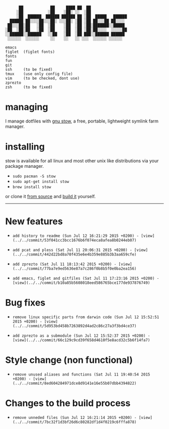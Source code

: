           ██            ██     ████ ██  ██                
         ░██           ░██    ░██░ ░░  ░██                
         ░██  ██████  ██████ ██████ ██ ░██  █████   ██████
      ██████ ██░░░░██░░░██░ ░░░██░ ░██ ░██ ██░░░██ ██░░░░ 
     ██░░░██░██   ░██  ░██    ░██  ░██ ░██░███████░░█████ 
    ░██  ░██░██   ░██  ░██    ░██  ░██ ░██░██░░░░  ░░░░░██
    ░░██████░░██████   ░░██   ░██  ░██ ███░░██████ ██████ 
     ░░░░░░  ░░░░░░     ░░    ░░   ░░ ░░░  ░░░░░░ ░░░░░░  

    emacs
    figlet  (figlet fonts)
    fonts
    fun
    git
    ssh     (to be fixed)
    tmux    (use only config file)
    vim     (to be checked, dont use)
    zprezto
    zsh     (to be fixed)

managing
========

I manage dotfiles with [gnu stow](http://www.gnu.org/software/stow/), a
free, portable, lightweight symlink farm manager.

installing
==========

stow is available for all linux and most other unix like distributions
via your package manager.

-   `sudo pacman -S stow`
-   `sudo apt-get install stow`
-   `brew install stow`

or clone it [from source](https://savannah.gnu.org/git/?group=stow) and
[build it](http://git.savannah.gnu.org/cgit/stow.git/tree/INSTALL)
yourself.

------------------------------------------------------------------------

# New features

-     add history to readme (Sun Jul 12 16:21:29 2015 +0200) - [view](../../commit/53f041cc3bcc1676b6f074eca8afea8b0244eb07) 
-     add pcat and pless (Sat Jul 11 20:06:31 2015 +0200) - [view](../../commit/442d22bd8a70f435e6e4b359e885b3b3aa659cfe) 
-     add zprezto (Sat Jul 11 18:13:42 2015 +0200) - [view](../../commit/77ba7e9ed5636e87a7c286f0b8b5f0e0ba2ea156) 
-     add emacs, figlet and gitfiles (Sat Jul 11 17:23:16 2015 +0200) - [view](../../commit/b10a85b5608018eed586765bce177de937876749) 

# Bug fixes

-     remove linux specific parts from darwin code (Sun Jul 12 15:52:51 2015 +0200) - [view](../../commit/5d953bd458b7263892d4ad2c86c27a3f3bd4ce37) 
-     add zprezto as a submodule (Sun Jul 12 15:52:37 2015 +0200) - [view](../../commit/66c129c9cd39f658d4610f5e8acd32c5b6f14fa7) 

# Style change (non functional)

-     remove unused aliases and functions (Sat Jul 11 19:40:54 2015 +0200) - [view](../../commit/8ed604284971dce8d9141e16e55b07dbb4394822) 

# Changes to the build process

-     remove unneded files (Sun Jul 12 16:21:14 2015 +0200) - [view](../../commit/7bc32f1d3bf26d6c80282df1d4f0219c6fffa878) 
